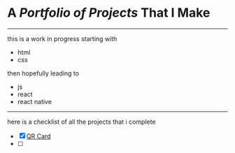 # A _Portfolio of Projects_ That I Make
______

this is a work in progress starting with  
- html
- css

then hopefully leading to 
- js
- react
- react native

------------

here is a checklist of all the projects that i complete

- [x] [QR Card](https://portfolio-1two3mxbc-shree-cryptos-projects.vercel.app/)
- [ ] 
